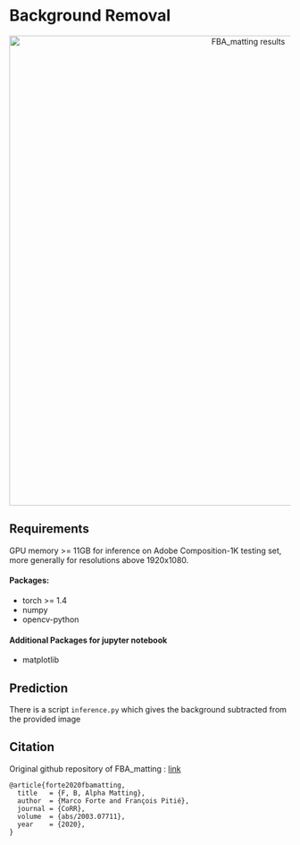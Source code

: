 
# Background Removal


<p align="center">
  <img src="./examples/example_results.png" width="840" title="FBA_matting results"/>
</p>

## Requirements
GPU memory >= 11GB for inference on Adobe Composition-1K testing set, more generally for resolutions above 1920x1080.

#### Packages:
- torch >= 1.4
- numpy
- opencv-python
#### Additional Packages for jupyter notebook
- matplotlib



## Prediction 
There is a script `inference.py` which gives the background subtracted from the provided image

## Citation

Original github repository of FBA_matting : [link](https://github.com/MarcoForte/FBA_Matting)
```
@article{forte2020fbamatting,
  title   = {F, B, Alpha Matting},
  author  = {Marco Forte and François Pitié},
  journal = {CoRR},
  volume  = {abs/2003.07711},
  year    = {2020},
}
```

